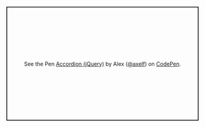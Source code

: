 <p class="codepen" data-height="300" data-default-tab="html,result" data-slug-hash="jPNmYP" data-user="axelf" style="height: 300px; box-sizing: border-box; display: flex; align-items: center; justify-content: center; border: 2px solid; margin: 1em 0; padding: 1em;">
  <span>See the Pen <a href="https://codepen.io/axelf/pen/jPNmYP">
  Accordion (jQuery)</a> by Alex (<a href="https://codepen.io/axelf">@axelf</a>)
  on <a href="https://codepen.io">CodePen</a>.</span>
</p>
<script async src="https://cpwebassets.codepen.io/assets/embed/ei.js"></script>
